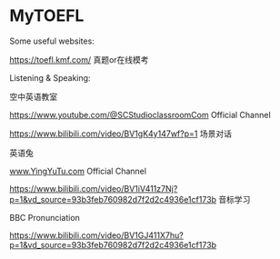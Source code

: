 # MyTOEFL

Some useful websites:

https://toefl.kmf.com/ 真题or在线模考





Listening & Speaking:

空中英语教室

https://www.youtube.com/@SCStudioclassroomCom Official Channel

https://www.bilibili.com/video/BV1gK4y147wf?p=1 场景对话



英语兔

www.YingYuTu.com Official Channel

https://www.bilibili.com/video/BV1iV411z7Nj?p=1&vd_source=93b3feb760982d7f2d2c4936e1cf173b 音标学习



BBC Pronunciation

https://www.bilibili.com/video/BV1GJ411X7hu?p=1&vd_source=93b3feb760982d7f2d2c4936e1cf173b
